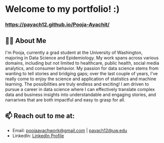 # Welcome to my portfolio! :)
### https://payach12.github.io/Pooja-Ayachit/

## 👨‍💻 About Me
I'm Pooja, currently a grad student at the University of Washington, majoring in Data Science and Epidemiology. My work spans across various domains, including but not limited to healthcare, public health, social media analytics, and consumer behavior. My passion for data science stems from wanting to tell stories and bridging gaps; over the last couple of years, I've really come to enjoy the science and application of statistics and machine learning. The possibilities are truly endless and exciting! I am driven to pursue a career in data science where I can effectively translate complex data and business insights into understandable and engaging stories, and narrarives that are both impactful and easy to grasp for all.


## 📫 Reach out to me at:
- Email: poojaayachwork@gmail.com | payach12@uw.edu
- LinkedIn: [LinkedIn Profile](https://www.linkedin.com/in/pooja-ayachit/)



